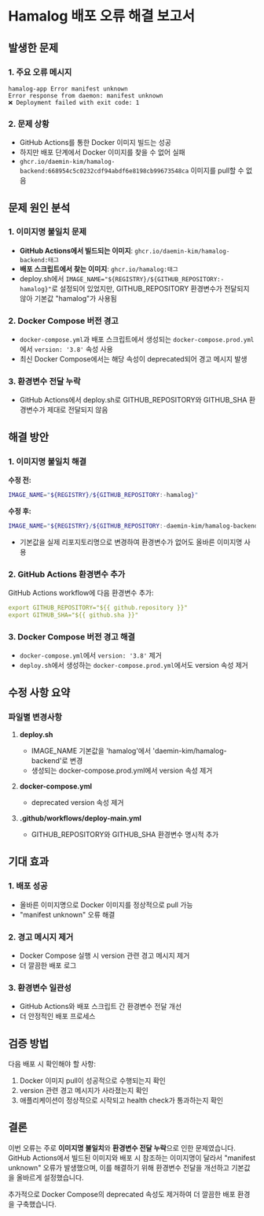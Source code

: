 # Hamalog 배포 오류 해결 보고서

## 발생한 문제

### 1. 주요 오류 메시지
```
hamalog-app Error manifest unknown
Error response from daemon: manifest unknown
❌ Deployment failed with exit code: 1
```

### 2. 문제 상황
- GitHub Actions를 통한 Docker 이미지 빌드는 성공
- 하지만 배포 단계에서 Docker 이미지를 찾을 수 없어 실패
- `ghcr.io/daemin-kim/hamalog-backend:668954c5c0232cdf94abdf6e8198cb99673548ca` 이미지를 pull할 수 없음

## 문제 원인 분석

### 1. 이미지명 불일치 문제
- **GitHub Actions에서 빌드되는 이미지**: `ghcr.io/daemin-kim/hamalog-backend:태그`
- **배포 스크립트에서 찾는 이미지**: `ghcr.io/hamalog:태그`
- deploy.sh에서 `IMAGE_NAME="${REGISTRY}/${GITHUB_REPOSITORY:-hamalog}"`로 설정되어 있었지만, GITHUB_REPOSITORY 환경변수가 전달되지 않아 기본값 "hamalog"가 사용됨

### 2. Docker Compose 버전 경고
- `docker-compose.yml`과 배포 스크립트에서 생성되는 `docker-compose.prod.yml`에서 `version: '3.8'` 속성 사용
- 최신 Docker Compose에서는 해당 속성이 deprecated되어 경고 메시지 발생

### 3. 환경변수 전달 누락
- GitHub Actions에서 deploy.sh로 GITHUB_REPOSITORY와 GITHUB_SHA 환경변수가 제대로 전달되지 않음

## 해결 방안

### 1. 이미지명 불일치 해결
**수정 전:**
```bash
IMAGE_NAME="${REGISTRY}/${GITHUB_REPOSITORY:-hamalog}"
```

**수정 후:**
```bash
IMAGE_NAME="${REGISTRY}/${GITHUB_REPOSITORY:-daemin-kim/hamalog-backend}"
```
- 기본값을 실제 리포지토리명으로 변경하여 환경변수가 없어도 올바른 이미지명 사용

### 2. GitHub Actions 환경변수 추가
GitHub Actions workflow에 다음 환경변수 추가:
```yaml
export GITHUB_REPOSITORY="${{ github.repository }}"
export GITHUB_SHA="${{ github.sha }}"
```

### 3. Docker Compose 버전 경고 해결
- `docker-compose.yml`에서 `version: '3.8'` 제거
- `deploy.sh`에서 생성하는 `docker-compose.prod.yml`에서도 version 속성 제거

## 수정 사항 요약

### 파일별 변경사항

1. **deploy.sh**
   - IMAGE_NAME 기본값을 'hamalog'에서 'daemin-kim/hamalog-backend'로 변경
   - 생성되는 docker-compose.prod.yml에서 version 속성 제거

2. **docker-compose.yml**
   - deprecated version 속성 제거

3. **.github/workflows/deploy-main.yml**
   - GITHUB_REPOSITORY와 GITHUB_SHA 환경변수 명시적 추가

## 기대 효과

### 1. 배포 성공
- 올바른 이미지명으로 Docker 이미지를 정상적으로 pull 가능
- "manifest unknown" 오류 해결

### 2. 경고 메시지 제거
- Docker Compose 실행 시 version 관련 경고 메시지 제거
- 더 깔끔한 배포 로그

### 3. 환경변수 일관성
- GitHub Actions와 배포 스크립트 간 환경변수 전달 개선
- 더 안정적인 배포 프로세스

## 검증 방법

다음 배포 시 확인해야 할 사항:
1. Docker 이미지 pull이 성공적으로 수행되는지 확인
2. version 관련 경고 메시지가 사라졌는지 확인
3. 애플리케이션이 정상적으로 시작되고 health check가 통과하는지 확인

## 결론

이번 오류는 주로 **이미지명 불일치**와 **환경변수 전달 누락**으로 인한 문제였습니다. GitHub Actions에서 빌드된 이미지와 배포 시 참조하는 이미지명이 달라서 "manifest unknown" 오류가 발생했으며, 이를 해결하기 위해 환경변수 전달을 개선하고 기본값을 올바르게 설정했습니다. 

추가적으로 Docker Compose의 deprecated 속성도 제거하여 더 깔끔한 배포 환경을 구축했습니다.
